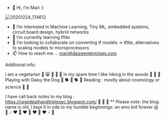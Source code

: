 - 👋 Hi, I’m Mari :) 

![20201224_174612](https://user-images.githubusercontent.com/14113263/107831693-80701e80-6d43-11eb-9f57-9ba9fe67eb6a.jpg)





- 👀 I’m interested in Machine Learning, Tiny ML, embedded systems, circuit board design, hybrid networks
- 🌱 I’m currently learning tflite
- 💞️ I’m looking to collaborate on converting tf models -> tflite, alternatives to scaling models to microprocessors
- 📫 How to reach me ... mari@daizeenterprises.com



Additional info: 

I am a vegetarian 💚 😸 🐰 🌿 🍄
In my spare time I like hiking in the woods 🌲 🌲 🌲
Playing with Daisy the Dog 🌼 🐕 🌼 🐕 🌼 
Reading : mostly about cosmology or science 👾 🌠 


I have call back notes to my blog : 
https://ragedeathandtriplesec.blogspot.com/ 🤘 🤘 🤘 
** Please note: the blog name is old, I kept it in ode to my humble beginnings: an emo kid forever @ 🎵 🎶 ❤️ 💜 ❤️ 💙 ❤️ 💚 ❤️ 🎶 🎵
